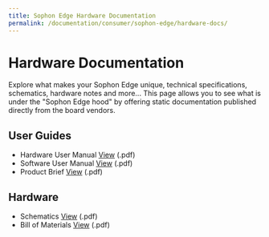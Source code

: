 ```yaml
---
title: Sophon Edge Hardware Documentation
permalink: /documentation/consumer/sophon-edge/hardware-docs/
---
```


# Hardware Documentation

Explore what makes your Sophon Edge unique, technical specifications, schematics, hardware notes and more... This page allows you to see what is under the "Sophon Edge hood" by offering static documentation published directly from the board vendors.

## User Guides

- Hardware User Manual [View](/documentation/consumer/sophon-edge/hardware-docs/files/sophon-hardware-user-manual.pdf) (.pdf)
- Software User Manual [View](/documentation/consumer/sophon-edge/hardware-docs/files/sophon-software-user-manual.pdf) (.pdf)
- Product Brief [View](/documentation/consumer/sophon-edge/hardware-docs/files/sophon-edge-brief.pdf) (.pdf)

## Hardware

- Schematics [View](/documentation/consumer/sophon-edge/hardware-docs/files/sophon-edge-schematics.pdf) (.pdf)
- Bill of Materials [View](/documentation/consumer/sophon-edge/hardware-docs/files/sophon-edge-bom.pdf) (.pdf)
